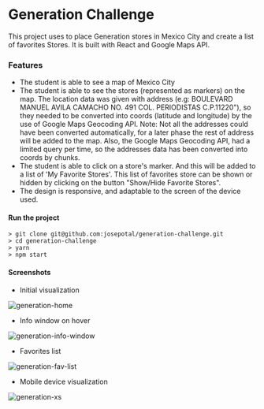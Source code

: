 # Generation Challenge

This project uses to place Generation stores in Mexico City and create a list of favorites Stores. It is built with React and Google Maps API.

### Features
- The student is able to see a map of Mexico City
- The student is able to see the stores (represented as markers) on the map. The location data was given with address (e.g: BOULEVARD MANUEL AVILA CAMACHO NO. 491 COL. PERIODISTAS C.P.11220"), so they needed to be converted into coords (latitude and longitude) by the use of Google Maps Geocoding API.
Note: Not all the addresses could have been converted automatically, for a later phase the rest of address will be added to the map. Also, the Google Maps Geocoding API, had a limited query per time, so the addresses data has been converted into coords by chunks.
- The student is able to click on a store's marker. And this will be added to a list of 'My Favorite Stores'. This list of favorites store can be shown or hidden by clicking on the button "Show/Hide Favorite Stores".
- The design is responsive, and adaptable to the screen of the device used.


#### Run the project

```
> git clone git@github.com:josepotal/generation-challenge.git
> cd generation-challenge
> yarn
> npm start
```

#### Screenshots
- Initial visualization

![generation-home](https://user-images.githubusercontent.com/9560093/32592277-a77c095a-c4e8-11e7-904f-e9baaaa7d295.png)

- Info window on hover

![generation-info-window](https://user-images.githubusercontent.com/9560093/32592282-ab1bf4c6-c4e8-11e7-9b36-2aeb41e2f148.png)

- Favorites list

![generation-fav-list](https://user-images.githubusercontent.com/9560093/32592280-a9ee786c-c4e8-11e7-9067-ca614c28a397.png)

- Mobile device visualization

![generation-xs](https://user-images.githubusercontent.com/9560093/32592278-a7990712-c4e8-11e7-8fa9-ecfa73803693.png)
